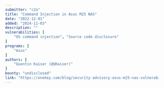 ```yaml
---
submitter: "c2a"
title: "Command Injection in Asus M25 NAS"
date: "2022-12-01"
added: "2024-11-03"
description: ""
vulnerabilities: [
    "OS command injection", "Source code disclosure"
]
programs: [
    "Asus"
]
authors: [
    "Quentin Kaiser (@QKaiser)"
]
bounty: "undisclosed"
link: "https://onekey.com/blog/security-advisory-asus-m25-nas-vulnerability/"
---
```




